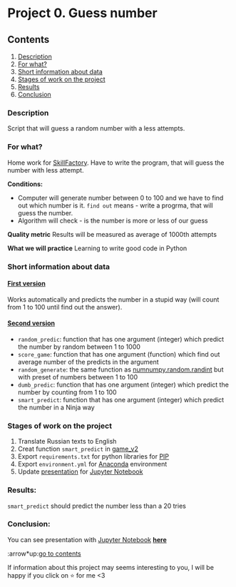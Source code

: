 # Project 0. Guess number

## Contents

1. [Description](README.md#Description)
2. [For what?](README.md#for-what)
3. [Short information about data](README.md#Short-information-about-data)
4. [Stages of work on the project](README.md#Stages-of-work-on-the-project)
5. [Results](README.md#Results)
6. [Conclusion](README.md#Conclusion)

### Description

Script that will guess a random number with a less attempts.

### For what?

Home work for [SkillFactory](https://skillfactory.ru/).
Have to write the program, that will guess the number with less attempt.

**Conditions:**

- Computer will generate number between 0 to 100 and we have to find out which number is it. `find out` means - write a progrma, that will guess the number.
- Algorithm will check - is the number is more or less of our guess

**Quality metric**
Results will be measured as average of 1000th attempts

**What we will practice**
Learning to write good code in Python

### Short information about data

#### [First version](src/game.py)

Works automatically and predicts the number in a stupid way (will count from 1 to 100 until find out the answer).

#### [Second version](src/game_v2.py)

- `random_predic`: function that has one argument (integer) which predict the number by random between 1 to 1000
- `score_game`: function that has one argument (function) which find out average number of the predicts in the argument
- `random_generate`: the same function as [numnumpy.random.randint](https://numpy.org/doc/stable/reference/random/generated/numpy.random.randint.html) but with preset of numbers between 1 to 100
- `dumb_predic`: function that has one argument (integer) which predict the number by counting from 1 to 100
- `smart_predict`: function that has one argument (integer) which predict the number in a Ninja way

### Stages of work on the project

1. Translate Russian texts to English
2. Creat function `smart_predict` in [game_v2](src/game_v2.py)
3. Export `requirements.txt` for python libraries for [PIP](https://pypi.org/project/pip/)
4. Export `environment.yml` for [Anaconda](https://www.anaconda.com/) environment
5. Update [presentation](src/game.ipynb) for [Jupyter Notebook](https://jupyter.org/)

### Results:

`smart_predict` should predict the number less than a 20 tries

### Conclusion:

You can see presentation with [Jupyter Notebook](https://jupyter.org/) **[here](game.ipynb)**

:arrow\*up:[go to contents](#)

If information about this project may seems interesting to you, I will be happy if you click on ⭐️ for me <3
